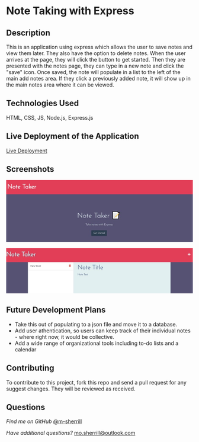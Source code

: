 # Note Taking with Express
  
## Description

This is an application using express which allows the user to save notes and view them later. They also have the option to delete notes. When the user arrives at the page, they will click the button to get started. Then they are presented with the notes page, they can type in a new note and click the "save" icon. Once saved, the note will populate in a list to the left of the main add notes area. If they click a previously added note, it will show up in the main notes area where it can be viewed. 

## Technologies Used

HTML, CSS, JS, Node.js, Express.js

## Live Deployment of the Application

[Live Deployment](https://msherrill-notetaker.herokuapp.com/)

## Screenshots

![Index Page](./public/assets/images/indexPage.jpg)

![Notes Page](./public/assets/images/notesPage.jpg)

## Future Development Plans 

- Take this out of populating to a json file and move it to a database. 
- Add user athentication, so users can keep track of their individual notes - where right now, it would be collective. 
- Add a wide range of organizational tools including to-do lists and a calendar

## Contributing
  
To contribute to this project, fork this repo and send a pull request for any suggest changes. They will be reviewed as received.
      
## Questions

*Find me on GitHub* [@m-sherrill](https://github.com/m-sherrill)

*Have additional questions?* mo.sherrill@outlook.com
